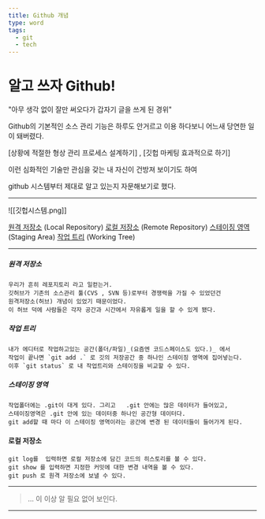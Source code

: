 ```yaml
---
title: Github 개념
type: word
tags:
  - git
  - tech
---
```

# 알고 쓰자 Github!

"아무 생각 없이 잘만 써오다가 갑자기 글을 쓰게 된 경위"

Github의 기본적인 소스 관리 기능은 하루도 안거르고 이용 하다보니 어느새 당연한 일이 돼버렸다.

[상황에 적절한 형상 관리 프로세스 설계하기] , [깃헙 마케팅 효과적으로 하기]

이런 심화적인 기술만 관심을 갖는 내 자신이 건방져 보이기도 하여 

github 시스템부터 제대로 알고 있는지 자문해보기로 했다.

---
![[깃헙시스템.png]]


[원격 저장소](#원격-저장소) (Local Repository) 
[로컬 저장소](#로컬-저장소) (Remote Repository)
[스테이징 영역](#스테이징-영역) (Staging Area)
[작업 트리](#작업-트리) (Working Tree)

---

##### 원격 저장소 
	우리가 흔히 레포지토리 라고 일컫는거. 
	깃허브가 기존의 소스관리 툴(CVS , SVN 등)로부터 경쟁력을 가질 수 있었던건 
	원격저장소(허브) 개념이 있었기 때문이었다.
	이 허브 덕에 사람들은 각자 공간과 시간에서 자유롭게 일을 할 수 있게 됐다. 

##### 작업 트리
	내가 에디터로 작업하고있는 공간(폴더/파일)_(요즘엔 코드스페이스도 있다.)_ 에서 
	작업이 끝나면 `git add .` 로 깃의 저장공간 중 하나인 스테이징 영역에 집어넣는다.
	이후 `git status` 로 내 작업트리와 스테이징을 비교할 수 있다.

##### 스테이징 영역
	작업폴더에는 .git이 대게 있다. 그리고   .git 안에는 많은 데이터가 들어있고, 
	스테이징영역은 .git 안에 있는 데이터중 하나인 공간형 데이터다.
	git add할 때 마다 이 스테이징 영역이라는 공간에 변경 된 데이터들이 들어가게 된다.

#### 로컬 저장소
	git log를  입력하면 로컬 저장소에 담긴 코드의 히스토리를 볼 수 있다.
	git show 를 입력하면 지정한 커밋에 대한 변경 내역을 볼 수 있다.
	git push 로 원격 저장소에 보낼 수 있다.

---


> ... 이 이상 알 필요 없어 보인다.


---
